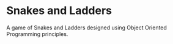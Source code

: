 # Snakes and Ladders
A game of Snakes and Ladders designed using Object Oriented Programming principles.
